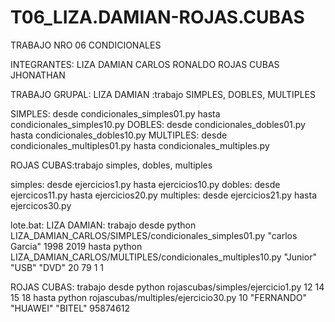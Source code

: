 # T06_LIZA.DAMIAN-ROJAS.CUBAS
TRABAJO NRO 06 CONDICIONALES

INTEGRANTES:
LIZA DAMIAN CARLOS RONALDO
ROJAS CUBAS JHONATHAN

TRABAJO GRUPAL:
LIZA DAMIAN :trabajo   SIMPLES,  DOBLES,  MULTIPLES

SIMPLES: desde   condicionales_simples01.py  hasta   condicionales_simples10.py
DOBLES:  desde   condicionales_dobles01.py    hasta   condicionales_dobles10.py
MULTIPLES:  desde  condicionales_multiples01.py  hasta  condicionales_multiples.py


ROJAS CUBAS:trabajo simples, dobles, multiples

simples: desde  ejercicios1.py   hasta  ejercicios10.py
dobles:  desde  ejercicos11.py   hasta  ejercicios20.py
multiples:  desde   ejercicios21.py   hasta  ejercicos30.py

lote.bat:
LIZA DAMIAN: trabajo desde   python LIZA_DAMIAN_CARLOS/SIMPLES/condicionales_simples01.py "carlos Garcia" 1998 2019
                     hasta   python LIZA_DAMIAN_CARLOS/MULTIPLES/condicionales_multiples10.py  "Junior" "USB" "DVD" 20  79  1  1

ROJAS CUBAS: trabajo  desde  python rojascubas/simples/ejercicio1.py 12 14 15 18
                      hasta  python rojascubas/multiples/ejercicio30.py  10 "FERNANDO" "HUAWEI" "BITEL" 95874612
